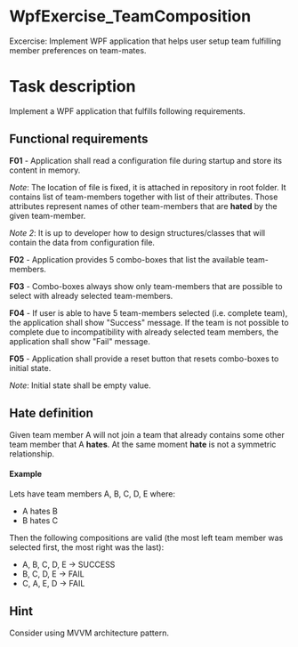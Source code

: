 # WpfExercise_TeamComposition
Excercise: Implement WPF application that helps user setup team fulfilling member preferences on team-mates.

# Task description
Implement a WPF application that fulfills following requirements.
## Functional requirements
**F01** - Application shall read a configuration file during startup and store its content in memory. 

*Note*: The location of file is fixed, it is attached in repository in root folder. It contains list of team-members together with list of their attributes. Those attributes represent names of other team-members that are **hated** by the given team-member.  

*Note 2*: It is up to developer how to design structures/classes that will contain the data from configuration file.

**F02** - Application provides 5 combo-boxes that list the available team-members. 

**F03** - Combo-boxes always show only team-members that are possible to select with already selected team-members.

**F04** - If user is able to have 5 team-members selected (i.e. complete team), the application shall show "Success" message. If the team is not possible to complete due to incompatibility with already selected team members, the application shall show "Fail" message.

**F05** - Application shall provide a reset button that resets combo-boxes to initial state.

*Note*: Initial state shall be empty value.

## Hate definition
Given team member A will not join a team that already contains some other team member that A **hates**. At the same moment **hate** is not a symmetric relationship. 

#### Example

Lets have team members A, B, C, D, E where:
  - A hates B
  - B hates C

Then the following compositions are valid (the most left team member was selected first, the most right was the last):
- A, B, C, D, E -> SUCCESS
- B, C, D, E -> FAIL
- C, A, E, D -> FAIL


## Hint

Consider using MVVM architecture pattern.
